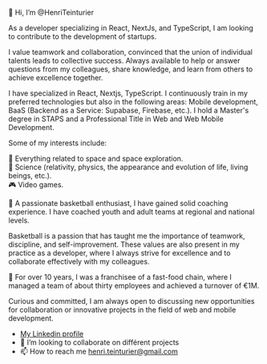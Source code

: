 👋 Hi, I’m @HenriTeinturier

As a developer specializing in React, NextJs, and TypeScript, I am looking to contribute to the development of startups.

I value teamwork and collaboration, convinced that the union of individual talents leads to collective success. Always available to help or answer questions from my colleagues, share knowledge, and learn from others to achieve excellence together.

I have specialized in React, Nextjs, TypeScript. I continuously train in my preferred technologies but also in the following areas: Mobile development, BaaS (Backend as a Service: Supabase, Firebase, etc.). I hold a Master's degree in STAPS and a Professional Title in Web and Web Mobile Development.

Some of my interests include:

🚀 Everything related to space and space exploration.  
🧬 Science (relativity, physics, the appearance and evolution of life, living beings, etc.).  
🎮 Video games.

🏀 A passionate basketball enthusiast, I have gained solid coaching experience. I have coached youth and adult teams at regional and national levels.

Basketball is a passion that has taught me the importance of teamwork, discipline, and self-improvement. These values are also present in my practice as a developer, where I always strive for excellence and to collaborate effectively with my colleagues.

💼 For over 10 years, I was a franchisee of a fast-food chain, where I managed a team of about thirty employees and achieved a turnover of €1M.

Curious and committed, I am always open to discussing new opportunities for collaboration or innovative projects in the field of web and mobile development.

- [My Linkedin profile](https://www.linkedin.com/in/henri-teinturier/ "linkedin profil")
- 💞️ I’m looking to collaborate on différent projects
- 📫 How to reach me henri.teinturier@gmail.com

<!---
HenriTeinturier/HenriTeinturier is a ✨ special ✨ repository because its `README.md` (this file) appears on your GitHub profile.
You can click the Preview link to take a look at your changes.
--->
